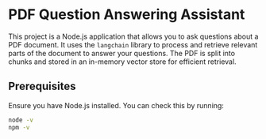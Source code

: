 # PDF Question Answering Assistant

This project is a Node.js application that allows you to ask questions about a PDF document. It uses the `langchain` library to process and retrieve relevant parts of the document to answer your questions. The PDF is split into chunks and stored in an in-memory vector store for efficient retrieval.

## Prerequisites

Ensure you have Node.js installed. You can check this by running:

```bash
node -v
npm -v
